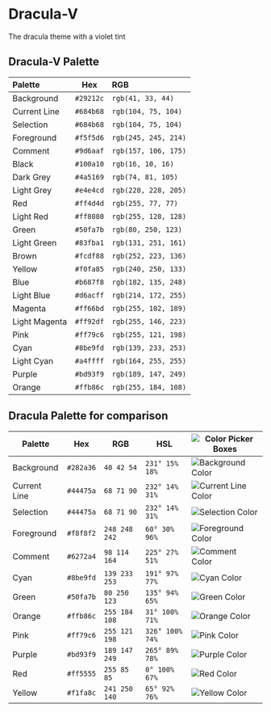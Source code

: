 # Dracula-V
The dracula theme with a violet tint

## Dracula-V Palette

| Palette           | Hex       | RGB                   |
| :---              | :---:     | :---                  |
| Background        | `#29212c` | `rgb(41, 33, 44)`     |
| Current Line      | `#684b68` | `rgb(104, 75, 104)`   |
| Selection         | `#684b68` | `rgb(104, 75, 104)`   |
| Foreground        | `#f5f5d6` | `rgb(245, 245, 214)`  |
| Comment           | `#9d6aaf` | `rgb(157, 106, 175)`  |
| Black             | `#100a10` | `rgb(16, 10, 16)`     |
| Dark Grey         | `#4a5169` | `rgb(74, 81, 105)`    |
| Light Grey        | `#e4e4cd` | `rgb(228, 228, 205)`  |
| Red               | `#ff4d4d` | `rgb(255, 77, 77)`    |
| Light Red         | `#ff8080` | `rgb(255, 128, 128)`  |
| Green             | `#50fa7b` | `rgb(80, 250, 123)`   |
| Light Green       | `#83fba1` | `rgb(131, 251, 161)`  |
| Brown             | `#fcdf88` | `rgb(252, 223, 136)`  |
| Yellow            | `#f0fa85` | `rgb(240, 250, 133)`  |
| Blue              | `#b687f8` | `rgb(182, 135, 248)`  |
| Light Blue        | `#d6acff` | `rgb(214, 172, 255)`  |
| Magenta           | `#ff66bd` | `rgb(255, 102, 189)`  |
| Light Magenta     | `#ff92df` | `rgb(255, 146, 223)`  |
| Pink              | `#ff79c6` | `rgb(255, 121, 198)`  |
| Cyan              | `#8be9fd` | `rgb(139, 233, 253)`  |
| Light Cyan        | `#a4ffff` | `rgb(164, 255, 255)`  |
| Purple            | `#bd93f9` | `rgb(189, 147, 249)`  |
| Orange            | `#ffb86c` | `rgb(255, 184, 108)`  |

## Dracula Palette for comparison

Palette      | Hex       | RGB           | HSL             | ![Color Picker Boxes](https://draculatheme.com/static/img/color-boxes/eyedropper.png)
---          | ---       | ---           | ---             | ---
Background   | `#282a36` | `40 42 54`    | `231° 15% 18%`  | ![Background Color](https://draculatheme.com/static/img/color-boxes/background.png)
Current Line | `#44475a` | `68 71 90`    | `232° 14% 31%`  | ![Current Line Color](https://draculatheme.com/static/img/color-boxes/current_line.png)
Selection    | `#44475a` | `68 71 90`    | `232° 14% 31%`  | ![Selection Color](https://draculatheme.com/static/img/color-boxes/selection.png)
Foreground   | `#f8f8f2` | `248 248 242` | `60° 30% 96%`   | ![Foreground Color](https://draculatheme.com/static/img/color-boxes/foreground.png)
Comment      | `#6272a4` | `98 114 164`  | `225° 27% 51%`  | ![Comment Color](https://draculatheme.com/static/img/color-boxes/comment.png)
Cyan         | `#8be9fd` | `139 233 253` | `191° 97% 77%`  | ![Cyan Color](https://draculatheme.com/static/img/color-boxes/cyan.png)
Green        | `#50fa7b` | `80 250 123`  | `135° 94% 65%`  | ![Green Color](https://draculatheme.com/static/img/color-boxes/green.png)
Orange       | `#ffb86c` | `255 184 108` | `31° 100% 71%`  | ![Orange Color](https://draculatheme.com/static/img/color-boxes/orange.png)
Pink         | `#ff79c6` | `255 121 198` | `326° 100% 74%` | ![Pink Color](https://draculatheme.com/static/img/color-boxes/pink.png)
Purple       | `#bd93f9` | `189 147 249` | `265° 89% 78%`  | ![Purple Color](https://draculatheme.com/static/img/color-boxes/purple.png)
Red          | `#ff5555` | `255 85 85`   | `0° 100% 67%`   | ![Red Color](https://draculatheme.com/static/img/color-boxes/red.png)
Yellow       | `#f1fa8c` | `241 250 140` | `65° 92% 76%`   | ![Yellow Color](https://draculatheme.com/static/img/color-boxes/yellow.png)